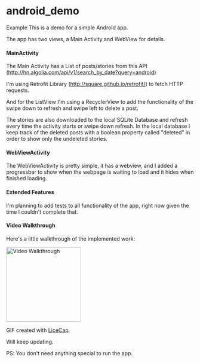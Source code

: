 # android_demo
Example
This is a demo for a simple Android app.

The app has two views, a Main Activity and WebView for details.

#### MainActivity
The Main Activity has a List of posts/stories from this API (http://hn.algolia.com/api/v1/search_by_date?query=android)

I'm using Retrofit Library (http://square.github.io/retrofit/) to fetch HTTP requests.

And for the ListView I'm using a RecyclerView to add the functionality of the swipe down to refresh and swipe left to delete a post.

The stories are also downloaded to the local SQLite Database and refresh every time the activity starts or swipe down refresh.
In the local database I keep track of the deleted posts with a boolean property called "deleted" in order to show only the undeleted stories.


#### WebViewActivity
The WebViewActivity is pretty simple, it has a webview, and I added a progressbar to show when the webpage is waiting to load and it hides when finished loading.


#### Extended Features

I'm planning to add tests to all functionality of the app, right now given the time I couldn't complete that.


#### Video Walkthrough 

Here's a little walkthrough of the implemented work:

<img src='https://s3-us-west-1.amazonaws.com/examplelulav14/android_demo_app2.gif' title='Video Walkthrough' width='200' alt='Video Walkthrough' />

GIF created with [LiceCap](http://www.cockos.com/licecap/).


Will keep updating.


PS: You don't need anything special to run the app.



